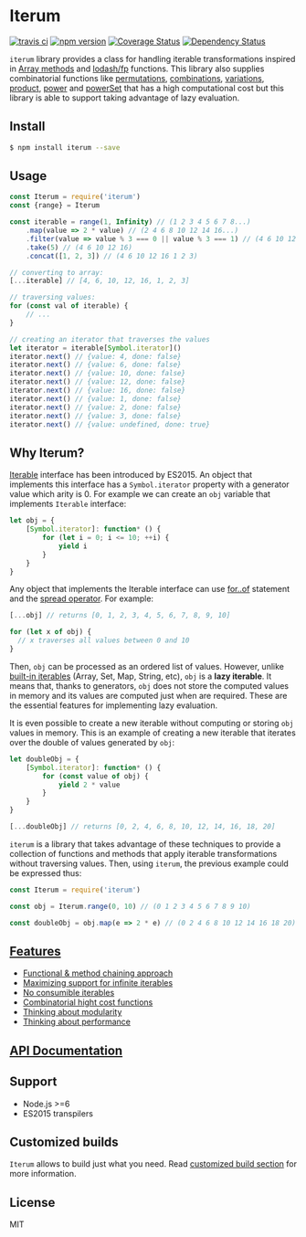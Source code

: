 # Iterum

[![travis ci][1]][2]
[![npm version][3]][4]
[![Coverage Status][5]][6]
[![Dependency Status][7]][8]

`iterum` library provides a class for handling iterable transformations inspired in [Array methods](https://developer.mozilla.org/en-US/docs/Web/JavaScript/Reference/Global_Objects/Array) and [lodash/fp](https://github.com/lodash/lodash/wiki/FP-Guide) functions. This library also supplies combinatorial functions like [permutations](doc/API.md#permutations), [combinations](doc/API.md#combinations), [variations](doc/API.md#variations), [product](doc/API.md#product), [power](doc/API.md#power) and [powerSet](doc/API.md#powerset) that has a high computational cost but this library is able to support taking advantage of lazy evaluation.

## Install

``` bash
$ npm install iterum --save
```

## Usage
``` javascript
const Iterum = require('iterum')
const {range} = Iterum

const iterable = range(1, Infinity) // (1 2 3 4 5 6 7 8...)
    .map(value => 2 * value) // (2 4 6 8 10 12 14 16...)
    .filter(value => value % 3 === 0 || value % 3 === 1) // (4 6 10 12 16...)
    .take(5) // (4 6 10 12 16)
    .concat([1, 2, 3]) // (4 6 10 12 16 1 2 3)

// converting to array:
[...iterable] // [4, 6, 10, 12, 16, 1, 2, 3]

// traversing values:
for (const val of iterable) {
    // ...
}

// creating an iterator that traverses the values
let iterator = iterable[Symbol.iterator]()
iterator.next() // {value: 4, done: false}
iterator.next() // {value: 6, done: false}
iterator.next() // {value: 10, done: false}
iterator.next() // {value: 12, done: false}
iterator.next() // {value: 16, done: false}
iterator.next() // {value: 1, done: false}
iterator.next() // {value: 2, done: false}
iterator.next() // {value: 3, done: false}
iterator.next() // {value: undefined, done: true}
```

## Why Iterum?
[Iterable](https://developer.mozilla.org/en-US/docs/Web/JavaScript/Reference/Iteration_protocols#The_iterable_protocol) interface has been introduced by ES2015. An object that implements this interface has a `Symbol.iterator` property with a generator value which arity is 0. For example we can create an `obj` variable that implements `Iterable` interface:

``` javascript
let obj = {
    [Symbol.iterator]: function* () {
        for (let i = 0; i <= 10; ++i) {
            yield i
        }
    }
}
```

Any object that implements the Iterable interface can use [for..of](https://developer.mozilla.org/en-US/docs/Web/JavaScript/Reference/Statements/for...of) statement and the [spread operator](https://developer.mozilla.org/en-US/docs/Web/JavaScript/Reference/Operators/Spread_operator). For example:

``` javascript
[...obj] // returns [0, 1, 2, 3, 4, 5, 6, 7, 8, 9, 10]

for (let x of obj) {
  // x traverses all values between 0 and 10
}
```

Then, `obj` can be processed as an ordered list of values. However, unlike [built-in iterables](https://developer.mozilla.org/en-US/docs/Web/JavaScript/Reference/Iteration_protocols#Built-in_iterables) (Array, Set, Map, String, etc), `obj` is a **lazy iterable**. It means that, thanks to generators, `obj` does not store the computed values in memory and its values are computed just when are required. These are the essential features for implementing lazy evaluation.

It is even possible to create a new iterable without computing or storing `obj` values in memory. This is an example of creating a new iterable that iterates over the double of values generated by `obj`:

``` javascript
let doubleObj = {
    [Symbol.iterator]: function* () {
        for (const value of obj) {
            yield 2 * value
        }
    }
}

[...doubleObj] // returns [0, 2, 4, 6, 8, 10, 12, 14, 16, 18, 20]
```

`iterum` is a library that takes advantage of these techniques to provide a collection of functions and methods that apply iterable transformations without traversing values. Then, using `iterum`, the previous example could be expressed thus:

``` javascript
const Iterum = require('iterum')

const obj = Iterum.range(0, 10) // (0 1 2 3 4 5 6 7 8 9 10)

const doubleObj = obj.map(e => 2 * e) // (0 2 4 6 8 10 12 14 16 18 20)
```

## [Features](doc/features.md)
- [Functional & method chaining approach
](doc/features.md)
- [Maximizing support for infinite iterables](doc/features.md)
- [No consumible iterables](doc/features.md)
- [Combinatorial hight cost functions](doc/features.md)
- [Thinking about modularity](doc/features.md)
- [Thinking about performance](doc/features.md)

## [API Documentation](doc/API.md)

## Support
- Node.js >=6
- ES2015 transpilers

## Customized builds
`Iterum` allows to build just what you need. Read [customized build section](doc/customized_builds.md) for more information.

## License
MIT

  [1]: https://travis-ci.org/xgbuils/iterum.svg?branch=master
  [2]: https://travis-ci.org/xgbuils/iterum
  [3]: https://badge.fury.io/js/iterum.svg
  [4]: https://badge.fury.io/js/iterum
  [5]: https://coveralls.io/repos/github/xgbuils/iterum/badge.svg?branch=master
  [6]: https://coveralls.io/github/xgbuils/iterum?branch=master
  [7]: https://david-dm.org/xgbuils/iterum.svg
  [8]: https://david-dm.org/xgbuils/iterum
  